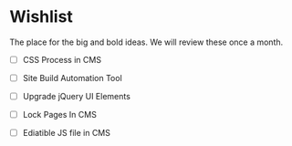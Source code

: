 # Wishlist 

The place for the big and bold ideas. We will review these once a month.

-[ ] CSS Process in CMS

-[ ] Site Build Automation Tool 

-[ ] Upgrade jQuery UI Elements

-[ ] Lock Pages In CMS 

-[ ] Ediatible JS file in CMS
